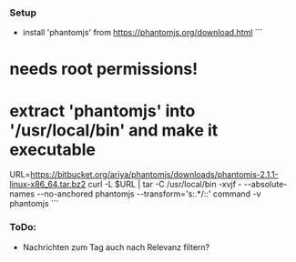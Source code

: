### Setup
* install 'phantomjs' from https://phantomjs.org/download.html
´´´
# needs root permissions!
# extract 'phantomjs' into '/usr/local/bin' and make it executable
URL=https://bitbucket.org/ariya/phantomjs/downloads/phantomjs-2.1.1-linux-x86_64.tar.bz2
curl -L $URL | tar -C /usr/local/bin -xvjf - --absolute-names --no-anchored phantomjs --transform='s:.*/::'
command -v phantomjs
´´´

### ToDo:
* Nachrichten zum Tag auch nach Relevanz filtern?

